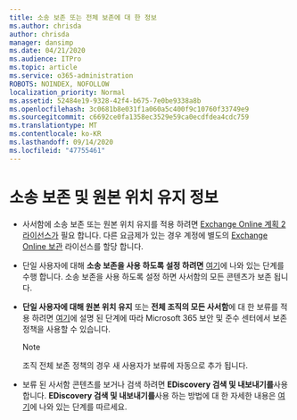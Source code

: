 ```yaml
---
title: 소송 보존 또는 전체 보존에 대 한 정보
ms.author: chrisda
author: chrisda
manager: dansimp
ms.date: 04/21/2020
ms.audience: ITPro
ms.topic: article
ms.service: o365-administration
ROBOTS: NOINDEX, NOFOLLOW
localization_priority: Normal
ms.assetid: 52484e19-9328-42f4-b675-7e0be9338a8b
ms.openlocfilehash: 3c0681b8e031f1a060a5c400f9c10760f33749e9
ms.sourcegitcommit: c6692ce0fa1358ec3529e59ca0ecdfdea4cdc759
ms.translationtype: MT
ms.contentlocale: ko-KR
ms.lasthandoff: 09/14/2020
ms.locfileid: "47755461"
---
```

# <a name="about-litigation-holds-and-in-place-holds"></a>소송 보존 및 원본 위치 유지 정보

- 사서함에 소송 보존 또는 원본 위치 유지를 적용 하려면 [Exchange Online 계획 2 라이선스가](https://docs.microsoft.com/office365/servicedescriptions/office-365-platform-service-description/office-365-plan-options) 필요 합니다. 다른 요금제가 있는 경우 계정에 별도의 [Exchange Online 보관](https://docs.microsoft.com/office365/servicedescriptions/exchange-online-archiving-service-description/exchange-online-archiving-service-description) 라이선스를 할당 합니다. 
    
- 단일 사용자에 대해 **소송 보존을 사용 하도록 설정 하려면** [여기](https://docs.microsoft.com/office365/SecurityCompliance/place-a-mailbox-on-litigation-hold)에 나와 있는 단계를 수행 합니다. 소송 보존을 사용 하도록 설정 하면 사서함의 모든 콘텐츠가 보존 됩니다.
    
- **단일 사용자에 대해 원본 위치 유지** 또는 **전체 조직의 모든 사서함**에 대 한 보류를 적용 하려면 [여기]( https://docs.microsoft.com/microsoft-365/compliance/retention-policies)에 설명 된 단계에 따라 Microsoft 365 보안 및 준수 센터에서 보존 정책을 사용할 수 있습니다.
    
    > [!NOTE]
    > 조직 전체 보존 정책의 경우 새 사용자가 보류에 자동으로 추가 됩니다. 
  
- 보류 된 사서함 콘텐츠를 보거나 검색 하려면 **EDiscovery 검색 및 내보내기를**사용 합니다. **EDiscovery 검색 및 내보내기를**사용 하는 방법에 대 한 자세한 내용은 [여기](https://docs.microsoft.com/microsoft-365/compliance/export-search-results)에 나와 있는 단계를 따르세요.
    

